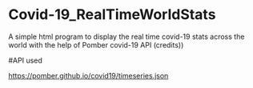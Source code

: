 # Covid-19_RealTimeWorldStats
A simple html program to display the real time covid-19 stats across the world with the help of Pomber covid-19 API (credits))

#API used

https://pomber.github.io/covid19/timeseries.json
